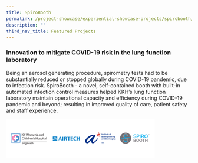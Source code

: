```yaml
---
title: SpiroBooth
permalink: /project-showcase/experiential-showcase-projects/spirobooth/
description: ""
third_nav_title: Featured Projects
---
```

### Innovation to mitigate COVID-19 risk in the lung function laboratory

Being an aerosol generating procedure, spirometry tests had to be substantially reduced or stopped globally during COVID-19 pandemic, due to infection risk. SpiroBooth - a novel, self-contained booth with built-in automated infection control measures helped KKH’s lung function laboratory maintain operational capacity and efficiency during COVID-19 pandemic and beyond; resulting in improved quality of care, patient safety and staff experience.

<div>
<div style="float: right">
<img style="width:80%" src="/images/Featured%20Project:%20SpiroBooth/spirobooth%20logos.png">
</div>
<div>

</div></div>